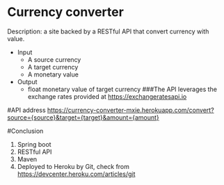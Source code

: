 # Currency converter
Description: a site backed by a RESTful API that convert currency with value.
* Input
    * A source currency
    * A target currency
    * A monetary value
* Output
    * float monetary value of target currency
###The API leverages the exchange rates provided at https://exchangeratesapi.io

#API address
https://currency-converter-mxie.herokuapp.com/convert?source={source}&target={target}&amount={amount}



#Conclusion
1. Spring boot
2. RESTful API
3. Maven
4. Deployed to Heroku by Git, check from https://devcenter.heroku.com/articles/git
